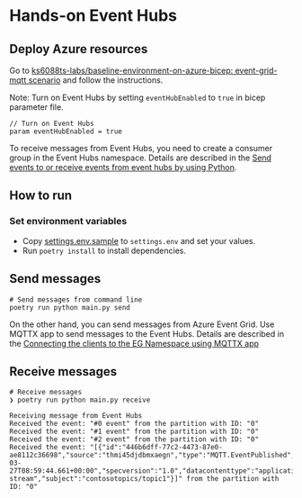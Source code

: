 # Hands-on Event Hubs

## Deploy Azure resources

Go to [ks6088ts-labs/baseline-environment-on-azure-bicep: event-grid-mqtt scenario](https://github.com/ks6088ts-labs/baseline-environment-on-azure-bicep/blob/main/infra/scenarios/event-grid-mqtt/README.md) and follow the instructions.

Note: Turn on Event Hubs by setting `eventHubEnabled` to `true` in bicep parameter file.

```bicep
// Turn on Event Hubs
param eventHubEnabled = true
```

To receive messages from Event Hubs, you need to create a consumer group in the Event Hubs namespace.
Details are described in the [Send events to or receive events from event hubs by using Python](https://learn.microsoft.com/en-us/azure/event-hubs/event-hubs-python-get-started-send?tabs=connection-string%2Croles-azure-portal).

## How to run

### Set environment variables

- Copy [settings.env.sample](./settings.env.sample) to `settings.env` and set your values.
- Run `poetry install` to install dependencies.

## Send messages

```shell
# Send messages from command line
poetry run python main.py send
```

On the other hand, you can send messages from Azure Event Grid.
Use MQTTX app to send messages to the Event Hubs.
Details are described in the [Connecting the clients to the EG Namespace using MQTTX app](https://learn.microsoft.com/en-us/azure/event-grid/mqtt-publish-and-subscribe-portal#connecting-the-clients-to-the-eg-namespace-using-mqttx-app)

## Receive messages

```shell
# Receive messages
❯ poetry run python main.py receive

Receiving message from Event Hubs
Received the event: "#0 event" from the partition with ID: "0"
Received the event: "#1 event" from the partition with ID: "0"
Received the event: "#2 event" from the partition with ID: "0"
Received the event: "[{"id":"446b6dff-77c2-4473-87e0-ae8112c36698","source":"thmi45djdbmxaegn","type":"MQTT.EventPublished","data_base64":"ewogICJtc2ciOiAiaGVsbG8gd29ybGQiCn0=","time":"2024-03-27T08:59:44.661+00:00","specversion":"1.0","datacontenttype":"application/octet-stream","subject":"contosotopics/topic1"}]" from the partition with ID: "0"
```
